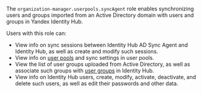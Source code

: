 The `organization-manager.userpools.syncAgent` role enables synchronizing users and groups imported from an Active Directory domain with users and groups in Yandex Identity Hub.

Users with this role can:
* View info on sync sessions between Identity Hub AD Sync Agent and Identity Hub, as well as create and modify such sessions.
* View info on [user pools](../../../organization/concepts/user-pools.md) and sync settings in user pools.
* View the list of user groups uploaded from Active Directory, as well as associate such groups with [user groups](../../../organization/concepts/groups.md) in Identity Hub.
* View info on Identity Hub users, create, modify, activate, deactivate, and delete such users, as well as edit their passwords and other data.
